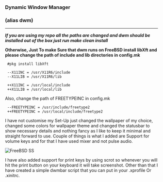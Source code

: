 ### Dynamic Window Manager 
### (alias dwm)
---

***If you are using my repo all the paths are changed and dwm should be installed out of the box just run make clean install***

**Otherwise, Just To make Sure that dwm runs on FreeBSD install libXft and please change the path of include and lib directories in config.mk**
  
     #pkg install libXft 
  
     --X11INC = /usr/X11R6/include
     --X11LIB = /usr/X11R6/lib
  
     ++X11INC = /usr/local/include
     ++X11LIB = /usr/local/lib

Also, change the path of FREETYPEINC in config.mk

     --FREETYPEINC = /usr/include/freetype2
     ++FREETYPEINC = /usr/local/include/freetype2
     
I have not customise my Set-Up just changed the wallpaper of my choice, changed some colors for wallpaper theme and changed the statusbar to show necessary details and nothing fancy as I like to keep it minimal and straight forward to use.
Couple of things is what I added are Support for volume keys and for that I have used mixer and not pulse audio. 


![FreeBSD SS](https://user-images.githubusercontent.com/52949057/172211683-6f076da1-7cae-42db-a97b-7da6ee4b4c76.png)


I have also added support for print keys by using scrot so whenever you will hit the print button on your keyboard it will take screenshot.
Other than that I have created a simple dwmbar script that you can put in your .xprofile Or .xinitrc. 
